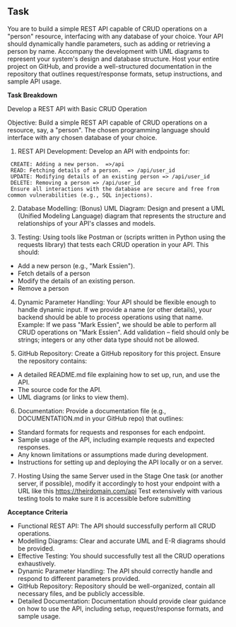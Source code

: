 ## Task

You are to build a simple REST API capable of CRUD operations on a "person" resource, interfacing with any database of your choice. Your API should dynamically handle parameters, such as adding or retrieving a person by name. Accompany the development with UML diagrams to represent your system's design and database structure.  Host your entire project on GitHub, and provide a well-structured documentation in the repository that outlines request/response formats, setup instructions, and sample API usage.


**Task Breakdown**

Develop a REST API with Basic CRUD Operation

Objective: Build a simple REST API capable of CRUD operations on a resource, say, a "person". The chosen programming language should interface with any chosen database of your choice.

1. REST API Development:
Develop an API with endpoints for:
```
 CREATE: Adding a new person.  =>/api
 READ: Fetching details of a person.  => /api/user_id
 UPDATE: Modifying details of an existing person => /api/user_id
 DELETE: Removing a person => /api/user_id
 Ensure all interactions with the database are secure and free from common vulnerabilities (e.g., SQL injections).
```

2. Database Modelling: (Bonus)
 UML Diagram: Design and present a UML (Unified Modeling Language) diagram that represents the structure and relationships of your API's classes and models.


3. Testing:
 Using tools like Postman or (scripts written in Python using the requests library) that tests each CRUD operation in your API.
 This  should:
 * Add a new person (e.g., "Mark Essien").
 * Fetch details of a person
 * Modify the details of an existing person.
 * Remove a person 

4. Dynamic Parameter Handling:
 Your API should be flexible enough to handle dynamic input. If we provide a name (or other details), your backend should be able to process operations using that name.
 Example: If we pass "Mark Essien", we should be able to perform all CRUD operations on "Mark Essien".
 Add validation – field should only be strings; integers or any other data type should not be allowed.

5. GitHub Repository:
 Create a GitHub repository for this project.
 Ensure the repository contains:
 * A detailed README.md file explaining how to set up, run, and use the API.
 * The source code for the API.
 * UML diagrams (or links to view them).


6. Documentation:
 Provide a documentation file (e.g., DOCUMENTATION.md in your GitHub repo) that outlines:
 * Standard formats for requests and responses for each endpoint.
 * Sample usage of the API, including example requests and expected responses.
 * Any known limitations or assumptions made during development.
 * Instructions for setting up and deploying the API locally or on a server.

7. Hosting
 Using the same Server used in the Stage One task (or another server, if possible), modify it accordingly to  host your endpoint with a URL like this https://theirdomain.com/api
 Test extensively with various testing tools to make sure it is accessible before submitting

**Acceptance Criteria**

 *  Functional REST API: The API should successfully perform all CRUD operations.
 * Modelling Diagrams: Clear and accurate UML and E-R diagrams should be provided.
 * Effective Testing: You should successfully test all the CRUD operations exhaustively.
 * Dynamic Parameter Handling: The API should correctly handle and respond to different parameters provided. 
 * GitHub Repository: Repository should be well-organized, contain all necessary files, and be publicly accessible.
 * Detailed Documentation: Documentation should provide clear guidance on how to use the API, including setup, request/response formats, and sample usage.
